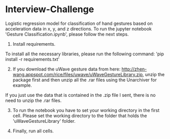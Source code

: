 # Interview-Challenge
Logistic regression model for classification of hand gestures based on acceleration data in x, y, and z directions.
To run the jupyter notebook 'Gesture Classification.ipynb', please follow the next steps.

1. Install requirements.

To install all the necessary libraries, please run the following command:
'pip install -r requirements.txt'

2. If you download the uWave gesture data from here: http://zhen-wang.appspot.com/rice/files/uwave/uWaveGestureLibrary.zip, unzip the package first and then unzip all the .rar files using the Unarchiver for example.

If you just use the data that is contained in the .zip file I sent, there is no need to unzip the .rar files.

3. To run the notebook you have to set your working directory in the first cell. Please set the working directory to the folder that holds the 'uWaveGestureLibrary' folder.

4. Finally, run all cells.
